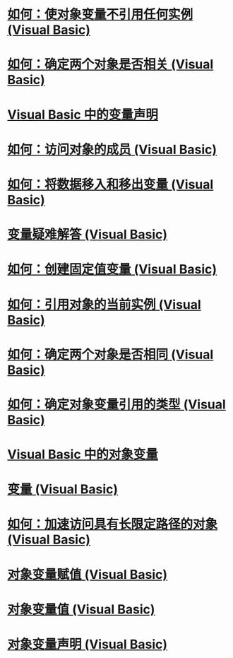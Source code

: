 # [如何：使对象变量不引用任何实例 (Visual Basic)](how-to-make-an-object-variable-not-refer-to-any-instance.md)
# [如何：确定两个对象是否相关 (Visual Basic)](how-to-determine-whether-two-objects-are-related.md)
# [Visual Basic 中的变量声明](variable-declaration.md)
# [如何：访问对象的成员 (Visual Basic)](how-to-access-members-of-an-object.md)
# [如何：将数据移入和移出变量 (Visual Basic)](how-to-move-data-into-and-out-of-a-variable.md)
# [变量疑难解答 (Visual Basic)](troubleshooting-variables.md)
# [如何：创建固定值变量 (Visual Basic)](how-to-create-a-variable-that-does-not-change-in-value.md)
# [如何：引用对象的当前实例 (Visual Basic)](how-to-refer-to-the-current-instance-of-an-object.md)
# [如何：确定两个对象是否相同 (Visual Basic)](how-to-determine-whether-two-objects-are-identical.md)
# [如何：确定对象变量引用的类型 (Visual Basic)](how-to-determine-what-type-an-object-variable-refers-to.md)
# [Visual Basic 中的对象变量](object-variables.md)
# [变量 (Visual Basic)](index.md)
# [如何：加速访问具有长限定路径的对象 (Visual Basic)](how-to-speed-up-access-to-an-object-with-a-long-qualification-path.md)
# [对象变量赋值 (Visual Basic)](object-variable-assignment.md)
# [对象变量值 (Visual Basic)](object-variable-values.md)
# [对象变量声明 (Visual Basic)](object-variable-declaration.md)
